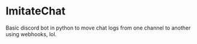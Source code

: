 # ImitateChat
Basic discord bot in python to move chat logs from one channel to another using webhooks, lol.
